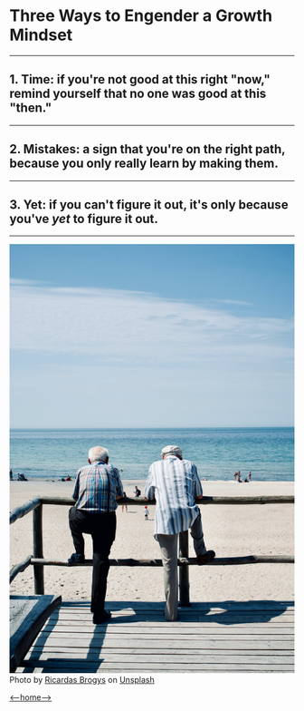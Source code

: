 # Three Ways to Engender a Growth Mindset

---

## 1. Time: if you're not good at this right "now," remind yourself that no one was good at this "then."

---

## 2. Mistakes: a sign that you're on the right path, because you only really learn by making them.

---

## 3. Yet: if you can't figure it out, it's only because you've _yet_ to figure it out. 

---

![Yet](/Images/ricardas-brogys-eIyy_f75B_g-unsplash.jpg)
<span>Photo by <a href="https://unsplash.com/@ricbro?utm_source=unsplash&amp;utm_medium=referral&amp;utm_content=creditCopyText">Ricardas Brogys</a> on <a href="https://unsplash.com/?utm_source=unsplash&amp;utm_medium=referral&amp;utm_content=creditCopyText">Unsplash</a></span>  

[<--home-->](/README.md)
